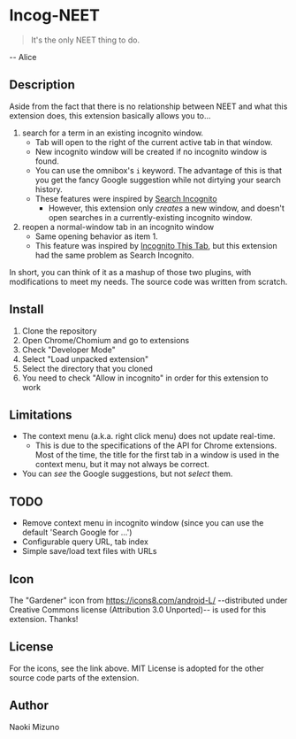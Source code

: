 # Incog-NEET

> It's the only NEET thing to do.

-- Alice

## Description
Aside from the fact that there is no relationship between NEET and what this
extension does, this extension basically allows you to...

1. search for a term in an existing incognito window.
    * Tab will open to the right of the current active tab in that window.
    * New incognito window will be created if no incognito window is found.
    * You can use the omnibox's `i` keyword. The advantage of this is that you
      get the fancy Google suggestion while not dirtying your search history.
    * These features were inspired by [Search Incognito][1]
        - However, this extension only _creates_ a new window, and doesn't
          open searches in a currently-existing incognito window.
2. reopen a normal-window tab in an incognito window
    * Same opening behavior as item 1.
    * This feature was inspired by [Incognito This Tab][2], but this extension
      had the same problem as Search Incognito.

In short, you can think of it as a mashup of those two plugins, with
modifications to meet my needs. The source code was written from scratch.

## Install
1. Clone the repository
2. Open Chrome/Chomium and go to extensions
3. Check "Developer Mode"
4. Select "Load unpacked extension"
5. Select the directory that you cloned
6. You need to check "Allow in incognito" in order for this extension to work

## Limitations
* The context menu (a.k.a. right click menu) does not update real-time.
    - This is due to the specifications of the API for Chrome extensions. Most
      of the time, the title for the first tab in a window is used in the
      context menu, but it may not always be correct.
* You can _see_ the Google suggestions, but not _select_ them.

## TODO
* Remove context menu in incognito window (since you can use the default
  'Search Google for ...')
* Configurable query URL, tab index
* Simple save/load text files with URLs

## Icon
The "Gardener" icon from https://icons8.com/android-L/ --distributed under
Creative Commons license (Attribution 3.0 Unported)-- is used for this
extension. Thanks!

## License
For the icons, see the link above. MIT License is adopted for the other source
code parts of the extension.

## Author
Naoki Mizuno

[1]: http://searchincognito.blogspot.com/
[2]: http://browsernative.com/extensions/
